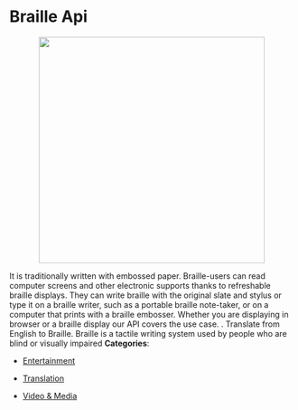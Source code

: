# Braille Api

<p align="center">
    <img width="400" src="https://raw.githubusercontent.com/awesome-apis/awesome-apis/apis/braille-api/logo_256x256.png" />
</p>


It is traditionally written with embossed paper.  Braille-users can read computer screens and other electronic supports thanks to refreshable braille displays. They can write braille with the original slate and stylus or type it on a braille writer, such as a portable braille note-taker, or on a computer that prints with a braille embosser. Whether you are displaying in browser or a braille display our API covers the use case. . Translate from English to Braille. Braille is a tactile writing system used by people who are blind or visually impaired
**Categories**:

- [Entertainment](https://github/awesome-apis/awesome-apis#entertainment)

- [Translation](https://github/awesome-apis/awesome-apis#translation)

- [Video & Media](https://github/awesome-apis/awesome-apis#video-and-media)



